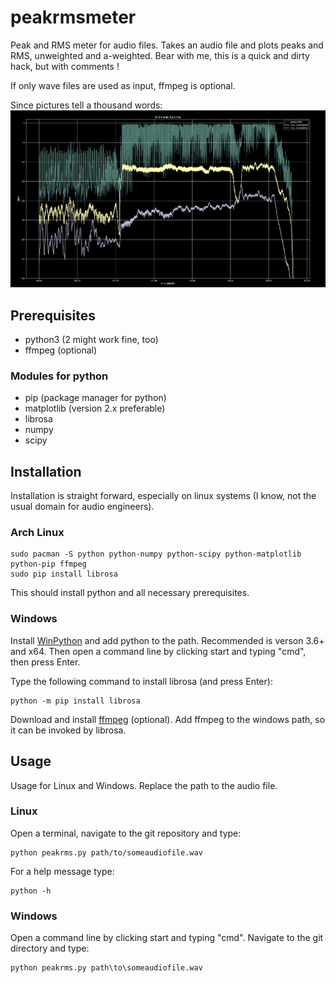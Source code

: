 # peakrmsmeter

Peak and RMS meter for audio files. Takes an audio file and plots peaks and RMS, unweighted and a-weighted.
Bear with me, this is a quick and dirty hack, but with comments !

If only wave files are used as input, ffmpeg is optional.

Since pictures tell a thousand words:
![Example picture](example.png?raw=true)

Prerequisites
-------------
- python3 (2 might work fine, too)
- ffmpeg (optional)

### Modules for python

- pip (package manager for python)
- matplotlib (version 2.x preferable)
- librosa
- numpy
- scipy


Installation
------------
Installation is straight forward, especially on linux systems (I know, not the usual domain for audio engineers).

### Arch Linux
```
sudo pacman -S python python-numpy python-scipy python-matplotlib python-pip ffmpeg
sudo pip install librosa
```
This should install python and all necessary prerequisites.


### Windows
Install [WinPython](https://winpython.github.io/) and add python to the path. Recommended is verson 3.6+ and x64.
Then open a command line by clicking start and typing "cmd", then press Enter.

Type the following command to install librosa (and press Enter):
```
python -m pip install librosa
```

Download and install [ffmpeg](https://www.ffmpeg.org/) (optional).
Add ffmpeg to the windows path, so it can be invoked by librosa.


Usage
-----
Usage for Linux and Windows. Replace the path to the audio file.

### Linux

Open a terminal, navigate to the git repository and type:
```
python peakrms.py path/to/someaudiofile.wav
```
For a help message type:
```
python -h
```

### Windows
Open a command line by clicking start and typing "cmd". Navigate to the git directory and type:
```
python peakrms.py path\to\someaudiofile.wav
```

